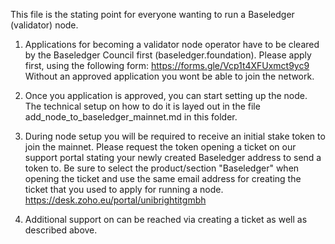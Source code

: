 This file is the stating point for everyone wanting to run a Baseledger (validator) node.

1) Applications for becoming a validator node operator have to be cleared by the Baseledger Council first (baseledger.foundation).
Please apply first, using the following form: https://forms.gle/Vcp1t4XFUxmct9yc9
Without an approved application you wont be able to join the network.

2) Once you application is approved, you can start setting up the node. The technical setup on how to do it is layed out in the file add_node_to_baseledger_mainnet.md in this folder.

3) During node setup you will be required to receive an initial stake token to join the mainnet. Please request the token opening a ticket on our support portal stating your newly created Baseledger address to send a token to. Be sure to select the product/section "Baseledger" when opening the ticket and use the same email address for creating the ticket that you used to apply for running a node.
https://desk.zoho.eu/portal/unibrightitgmbh

4) Additional support on can be reached via creating a ticket as well as described above.

